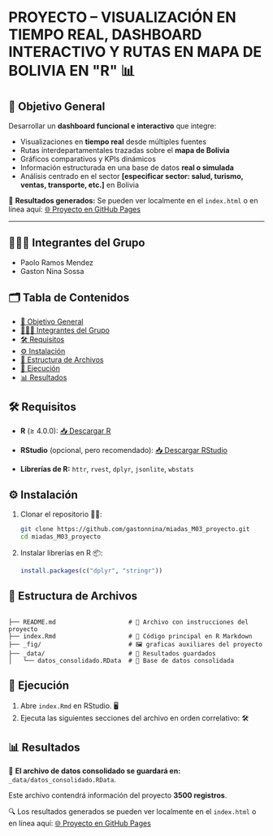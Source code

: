 <!-- omit in toc -->
# PROYECTO – VISUALIZACIÓN EN TIEMPO REAL, DASHBOARD INTERACTIVO Y RUTAS EN MAPA DE BOLIVIA EN "R" 📊

## 🎯 Objetivo General
Desarrollar un **dashboard funcional e interactivo** que integre:

- Visualizaciones en **tiempo real** desde múltiples fuentes
- Rutas interdepartamentales trazadas sobre el **mapa de Bolivia**
- Gráficos comparativos y KPIs dinámicos
- Información estructurada en una base de datos **real o simulada**
- Análisis centrado en el sector **[especificar sector: salud, turismo, ventas, transporte, etc.]** en Bolivia


📄 **Resultados generados:** Se pueden ver localmente en el `index.html` o en línea aquí: [🌐 Proyecto en GitHub Pages](https://gastonnina.github.io/miadas_M03_proyecto)

---

## 🧑‍🤝‍🧑 Integrantes del Grupo

- Paolo Ramos Mendez
- Gaston Nina Sossa

<!-- omit in toc -->
## 🗂️ Tabla de Contenidos

- [🎯 Objetivo General](#-objetivo-general)
- [🧑‍🤝‍🧑 Integrantes del Grupo](#-integrantes-del-grupo)
- [🛠️ Requisitos](#️-requisitos)
- [⚙️ Instalación](#️-instalación)
- [📁 Estructura de Archivos](#-estructura-de-archivos)
- [🚀 Ejecución](#-ejecución)
- [📊 Resultados](#-resultados)


## 🛠️ Requisitos

- **R** (≥ 4.0.0): [📥 Descargar R](https://cran.r-project.org/)
- **RStudio** (opcional, pero recomendado): [📥 Descargar RStudio](https://posit.co/download/rstudio-desktop/)

- **Librerías de R:** `httr`, `rvest`, `dplyr`, `jsonlite`, `wbstats`

## ⚙️ Instalación

1. Clonar el repositorio 🧑‍💻:

   ```bash
   git clone https://github.com/gastonnina/miadas_M03_proyecto.git
   cd miadas_M03_proyecto
   ```

2. Instalar librerías en R 📦:

   ```r
   install.packages(c("dplyr", "stringr"))
   ```

## 📁 Estructura de Archivos

```

├── README.md                    # 📄 Archivo con instrucciones del proyecto
├── index.Rmd                    # 🔢 Código principal en R Markdown
├── _fig/                        # 🖼️ graficas auxiliares del proyecto
├── _data/                       # 📂 Resultados guardados
│   └── datos_consolidado.RData  # 💾 Base de datos consolidada
```

## 🚀 Ejecución

1. Abre `index.Rmd` en RStudio. 🖥️
2. Ejecuta las siguientes secciones del archivo en orden correlativo: 🛠️

## 📊 Resultados

📁 **El archivo de datos consolidado se guardará en:**
`_data/datos_consolidado.RData`.

Este archivo contendrá información del proyecto **3500 registros**.

🔍 Los resultados generados se pueden ver localmente en el `index.html` o en línea aquí: [🌐 Proyecto en GitHub Pages](https://gastonnina.github.io/miadas_M03_proyecto)